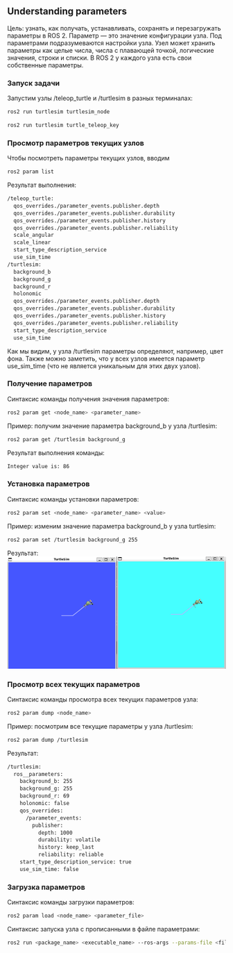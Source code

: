 ## Understanding parameters
Цель: узнать, как получать, устанавливать, сохранять и перезагружать параметры в ROS 2.
Параметр — это значение конфигурации узла. Под параметрами подразумеваются настройки узла. Узел может хранить параметры как целые числа, числа с плавающей точкой, логические значения, строки и списки. В ROS 2 у каждого узла есть свои собственные параметры.
### Запуск задачи
Запустим узлы /teleop_turtle и /turtlesim в разных терминалах: 

```bash
ros2 run turtlesim turtlesim_node
```

```bash
ros2 run turtlesim turtle_teleop_key
```
### Просмотр параметров текущих узлов
Чтобы посмотреть параметры текущих узлов, вводим
```bash
ros2 param list
```
Результат выполнения:
```bash
/teleop_turtle:
  qos_overrides./parameter_events.publisher.depth
  qos_overrides./parameter_events.publisher.durability
  qos_overrides./parameter_events.publisher.history
  qos_overrides./parameter_events.publisher.reliability
  scale_angular
  scale_linear
  start_type_description_service
  use_sim_time
/turtlesim:
  background_b
  background_g
  background_r
  holonomic
  qos_overrides./parameter_events.publisher.depth
  qos_overrides./parameter_events.publisher.durability
  qos_overrides./parameter_events.publisher.history
  qos_overrides./parameter_events.publisher.reliability
  start_type_description_service
  use_sim_time
```
Как мы видим, у узла /turtlesim параметры определяют, например, цвет фона. Также можно заметить, что у всех узлов имеется параметр use_sim_time (что не является уникальным для этих двух узлов).
### Получение параметров
Синтаксис команды получения значения параметров:
```bash
ros2 param get <node_name> <parameter_name>
```
Пример: получим значение параметра background_b у узла /turtlesim:
```bash
ros2 param get /turtlesim background_g
```
Результат выполнения команды:
```bash
Integer value is: 86
```
### Установка параметров
Синтаксис команды установки параметров:
```bash
ros2 param set <node_name> <parameter_name> <value>
```
Пример: изменим значение параметра background_b у узла turtlesim:
```bash
ros2 param set /turtlesim background_g 255
```
Результат:
![topics](image.png)
### Просмотр всех текущих параметров
Синтаксис команды просмотра всех текущих параметров узла:
```bash
ros2 param dump <node_name>
```
Пример: посмотрим все текущие параметры у узла /turtlesim:
```bash
ros2 param dump /turtlesim
```
Результат:
```bash
/turtlesim:
  ros__parameters:
    background_b: 255
    background_g: 255
    background_r: 69
    holonomic: false
    qos_overrides:
      /parameter_events:
        publisher:
          depth: 1000
          durability: volatile
          history: keep_last
          reliability: reliable
    start_type_description_service: true
    use_sim_time: false
```
### Загрузка параметров
Синтаксис команды загрузки параметров:
```bash
ros2 param load <node_name> <parameter_file>
```
Синтаксис запуска узла с прописанными в файле параметрами:
```bash
ros2 run <package_name> <executable_name> --ros-args --params-file <file_name>
```

